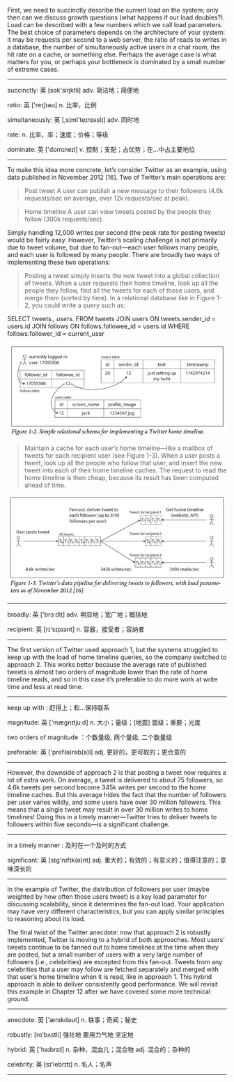 First, we need to succinctly describe the current load on the system; only then can we discuss growth questions (what happens if our load doubles?). Load can be described with a few numbers which we call load parameters. The best choice of parameters depends on the architecture of your system: it may be requests per second to a web server, the ratio of reads to writes in a database, the number of simultaneously active users in a chat room, the hit rate on a cache, or something else. Perhaps the average case is what matters for you, or perhaps your bottleneck is dominated by a small number of extreme cases.

----

succinctly: 英 [sək'siŋktli] adv. 简洁地；简便地

ratio: 英 ['reɪʃɪəʊ] n. 比率，比例

simultaneously: 英 [,sɪml'teɪnɪəslɪ] adv. 同时地

rate: n. 比率，率；速度；价格；等级

dominate: 英 ['dɒmɪneɪt] v. 控制；支配；占优势；在…中占主要地位

----

To make this idea more concrete, let’s consider Twitter as an example, using data published in November 2012 [16]. Two of Twitter’s main operations are:

> Post tweet
  A user can publish a new message to their followers (4.6k requests/sec on average, over 12k requests/sec at peak).
  
> Home timeline
  A user can view tweets posted by the people they follow (300k requests/sec).
 
Simply handling 12,000 writes per second (the peak rate for posting tweets) would be fairly easy. However, Twitter’s scaling challenge is not primarily due to tweet volume, but due to fan-out—each user follows many people, and each user is followed by many people. There are broadly two ways of implementing these two operations:

> Posting a tweet simply inserts the new tweet into a global collection of tweets. When a user requests their home timeline, look up all the people they follow, find all the tweets for each of those users, and merge them (sorted by time). In a relational database like in Figure 1-2, you could write a query such as:

SELECT tweets.*, users.* FROM tweets 
JOIN users ON tweets.sender_id = users.id 
JOIN follows ON follows.followee_id = users.id
WHERE follows.follower_id = current_user

![image](https://github.com/zzcistaken/DataIntensiveApp/blob/master/images/1.2.JPG?raw=true)

> Maintain a cache for each user’s home timeline—like a mailbox of tweets for each recipient user (see Figure 1-3). When a user posts a tweet, look up all the people who follow that user, and insert the new tweet into each of their home timeline caches. The request to read the home timeline is then cheap, because its result has been computed ahead of time.

![image](https://github.com/zzcistaken/DataIntensiveApp/blob/master/images/1.3.JPG)

----

broadly: 英 ['brɔːdlɪ] adv. 明显地；宽广地；概括地

recipient: 英 [rɪ'sɪpɪənt] n. 容器，接受者；容纳者

----

The first version of Twitter used approach 1, but the systems struggled to keep up with the load of home timeline queries, so the company switched to approach 2. This works better because the average rate of published tweets is almost two orders of magnitude lower than the rate of home timeline reads, and so in this case it’s preferable to do more work at write time and less at read time.

----

keep up with : 赶得上；和…保持联系

magnitude: 英 ['mægnɪtjuːd] n. 大小；量级；[地震] 震级；重要；光度 

two orders of magnitude ：个数量级, 两个量级, 二个数量级

preferable: 英 ['pref(ə)rəb(ə)l] adj. 更好的，更可取的；更合意的

----

However, the downside of approach 2 is that posting a tweet now requires a lot of extra work. On average, a tweet is delivered to about 75 followers, so 4.6k tweets per second become 345k writes per second to the home timeline caches. But this average hides the fact that the number of followers per user varies wildly, and some users have over 30 million followers. This means that a single tweet may result in over 30 million writes to home timelines! Doing this in a timely manner—Twitter tries to deliver tweets to followers within five seconds—is a significant challenge.

----

in a timely manner : 及时在一个及时的方式

significant: 英 [sɪg'nɪfɪk(ə)nt] adj. 重大的；有效的；有意义的；值得注意的；意味深长的

----

In the example of Twitter, the distribution of followers per user (maybe weighted by how often those users tweet) is a key load parameter for discussing scalability, since it determines the fan-out load. Your application may have very different characteristics,
but you can apply similar principles to reasoning about its load.

The final twist of the Twitter anecdote: now that approach 2 is robustly implemented, Twitter is moving to a hybrid of both approaches. Most users’ tweets continue to be fanned out to home timelines at the time when they are posted, but a small number of users with a very large number of followers (i.e., celebrities) are excepted from this fan-out. Tweets from any celebrities that a user may follow are fetched separately and merged with that user’s home timeline when it is read, like in approach 1. This hybrid approach is able to deliver consistently good performance. We will revisit this example in Chapter 12 after we have covered some more technical ground.

----

anecdote: 英 ['ænɪkdəʊt] n. 轶事；奇闻；秘史

robustly: [ro'bʌstli] 强壮地 要用力气地 坚定地

hybrid: 英 ['haɪbrɪd] n. 杂种，混血儿；混合物 adj. 混合的；杂种的

celebrity: 英 [sɪ'lebrɪtɪ] n. 名人；名声

----
